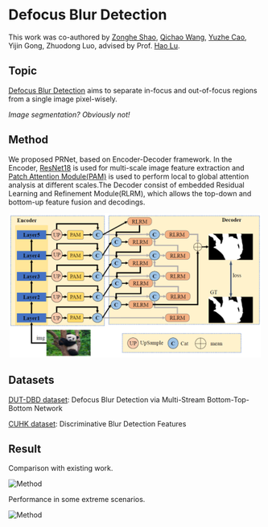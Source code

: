 # Defocus Blur Detection

This work was co-authored by [Zonghe Shao](https://github.com/zhshao17), [Qichao Wang](https://github.com/solomonWQC), [Yuzhe Cao](https://github.com/yuzheCao423), Yijin Gong, Zhuodong Luo, advised by Prof. [Hao Lu](https://sites.google.com/site/poppinace/).

## **Topic**
[Defocus Blur Detection](https://github.com/zhshao17/Defocus-blur-detection) aims to separate in-focus and out-of-focus regions from a single image pixel-wisely. 


*Image segmentation?  Obviously not!*

## **Method**

We proposed PRNet, based on Encoder-Decoder framework. In the Encoder, [ResNet18](https://arxiv.org/abs/1512.03385) is used for multi-scale image feature extraction and [Patch Attention Module(PAM)](https://arxiv.org/abs/2010.11929) is used to perform local to global attention analysis at different scales.The Decoder consist of embedded Residual Learning and Refinement Module(RLRM), which allows the top-down and bottom-up feature fusion and decodings.


<div  align="center">    
<img src="./img/model.png" alt="Method"  width="500" >
</div>



## **Datasets**

[DUT-DBD dataset](http://ice.dlut.edu.cn/ZhaoWenda/BTBCRLNet.html): Defocus Blur Detection via Multi-Stream Bottom-Top-Bottom Network

[CUHK dataset](https://www.cse.cuhk.edu.hk/~leojia/projects/dblurdetect/dataset.html): Discriminative Blur Detection Features

## Result

Comparison with existing work.

<img src="./img/result_datasets.png" alt="Method" weight=50% >

Performance in some extreme scenarios.

<img src="./img/result_demo.png" alt="Method" weight=50% >
